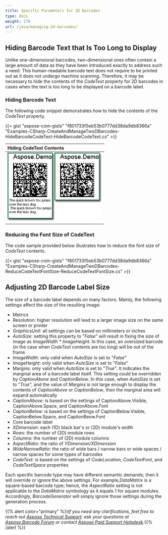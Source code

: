 ```yaml
---
title: Specific Parameters for 2D Barcodes
type: docs
weight: 170
url: /java/managing-2d-barcodes/
---
```


## **Hiding Barcode Text that Is Too Long to Display**
Unlike one-dimensional barcodes, two-dimensional ones often contain a large amount of data as they have been introduced exactly to address such a need. This human-readable barcode text does not require to be printed out as it does not undergo machine scanning. Therefore, it may be necessary to hide the contents of the *CodeText* property for 2D barcodes in cases when the text is too long to be displayed on a barcode label. 

### **Hiding Barcode Text**
The following code snippet demonstrates how to hide the contents of the *CodeText* property.

{{< gist "aspose-com-gists" "f801733f5eb53b0777dd38da9db8366a" "Examples-CSharp-CreateAndManageTwoDBarcodes-HideBarcodeCodeText-HideBarcodeCodeText.cs" >}}

|**Hiding CodeText Contents**|
| :- |
|![todo:image_alt_text](managing-2d-barcodes_1.jpg)|

### **Reducing the Font Size of CodeText**
The code sample provided below illustrates how to reduce the font size of *CodeText* contents.

{{< gist "aspose-com-gists" "f801733f5eb53b0777dd38da9db8366a" "Examples-CSharp-CreateAndManageTwoDBarcodes-ReduceCodeTextFontSize-ReduceCodeTextFontSize.cs" >}}

## **Adjusting 2D Barcode Label Size**
The size of a barcode label depends on many factors. Mainly, the following settings affect the size of the resulting image:

- Metrics
- Resolution: higher resolution will lead to a larger image size on the same screen or printer
- *GraphicsUnit*: all settings can be based on millimeters or inches
- *AutoSize*: setting this property to "*False*" will result in fixing the size of image as *ImageWidth * ImageHeight*. In this case, an oversized barcode (in the case when *CodeText* contents are too long) will be out of the frame
- *ImageWidth*: only valid when *AutoSize* is set to "*False*"
- *ImageHeight*: only valid when *AutoSize* is set to "*False*"
- Margins: only valid when *AutoSize* is set to "*True*". It indicates the marginal area of a barcode label itself. This setting could be overridden by *CaptionAbove* and *CaptionBelow*. In this case, when *AutoSize* is set to "*True*", and the value of *Margins* is not large enough to display the contents of *CaptionAbove* or *CaptionBelow*, then the marginal area will expand automatically
- *CaptionAbove*: is based on the settings of CaptionAbove.Visible, CaptionAbove.Space, and CaptionAbove.Font
- *CaptionBelow*: is based on the settings of CaptionBelow.Visible, CaptionBelow.Space, and CaptionBeow.Font
- Core barcode label
- *XDimension*: each (1D) black bar's or (2D) module's width
- *Rows*: the number of (2D) module rows
- *Columns*: the number of (2D) module columns
- *AspectRatio*: the ratio of *YDimension/XDimension*
- *WideNarrowRatio*: the ratio of wide bars / narrow bars or wide spaces / narrow spaces for some types of barcodes
- *CodeText*: is based on the settings of *CodeLocation*, *CodeTextFont*, and *CodeTextSpace* properties

Each specific barcode type may have different semantic demands; then it will override or ignore the above settings. For example,*DataMatrix* is a square-based barcode type; hence, the *AspectRatio* setting is not applicable to the *DataMatrix* symbology as it equals 1 for square modules. Accordingly, *BarcodeGenerator* will simply ignore those settings during the generation process.
  
{{% alert color="primary" %}}*If you need any clarifications, feel free to reach out [Aspose Technical Support](/barcode/java/technical-support/): ask your questions at [Aspose.Barcode Forum](https://forum.aspose.com/c/barcode/13) or contact [Aspose Paid Support Helpdesk](https://helpdesk.aspose.com/).*{{% /alert %}}